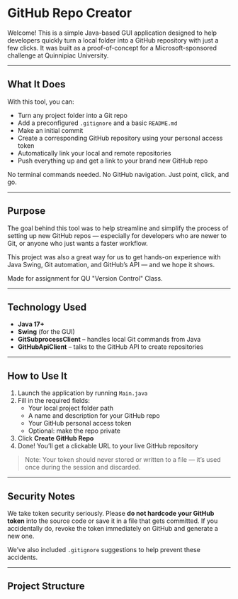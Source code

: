 # GitHub Repo Creator 

Welcome! This is a simple Java-based GUI application designed to help developers quickly turn a local folder into a GitHub repository with just a few clicks. It was built as a proof-of-concept for a Microsoft-sponsored challenge at Quinnipiac University.

---

## What It Does

With this tool, you can:

- Turn any project folder into a Git repo
- Add a preconfigured `.gitignore` and a basic `README.md`
- Make an initial commit
- Create a corresponding GitHub repository using your personal access token
- Automatically link your local and remote repositories
- Push everything up and get a link to your brand new GitHub repo

No terminal commands needed. No GitHub navigation. Just point, click, and go.

---

## Purpose

The goal behind this tool was to help streamline and simplify the process of setting up new GitHub repos — especially for developers who are newer to Git, or anyone who just wants a faster workflow.

This project was also a great way for us to get hands-on experience with Java Swing, Git automation, and GitHub’s API — and we hope it shows.

Made for assignment for QU "Version Control" Class.

---

## Technology Used

- **Java 17+**
- **Swing** (for the GUI)
- **GitSubprocessClient** – handles local Git commands from Java
- **GitHubApiClient** – talks to the GitHub API to create repositories

---

## How to Use It

1. Launch the application by running `Main.java`
2. Fill in the required fields:
   - Your local project folder path
   - A name and description for your GitHub repo
   - Your GitHub personal access token
   - Optional: make the repo private
3. Click **Create GitHub Repo**
4. Done! You’ll get a clickable URL to your live GitHub repository

> Note: Your token should never stored or written to a file — it’s used once during the session and discarded.

---

## Security Notes

We take token security seriously. Please **do not hardcode your GitHub token** into the source code or save it in a file that gets committed. If you accidentally do, revoke the token immediately on GitHub and generate a new one.

We’ve also included `.gitignore` suggestions to help prevent these accidents.

---

## Project Structure


